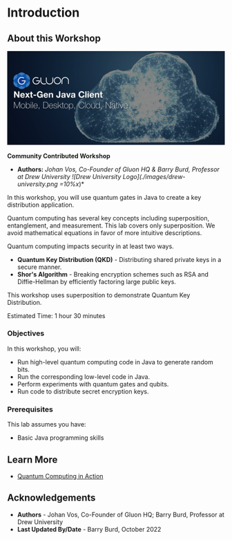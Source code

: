 # Introduction

## About this Workshop

![Gluonhqcom](./images/gluonhq.png " ")

**Community Contributed Workshop**
* **Authors:** *Johan Vos, Co-Founder of Gluon HQ & Barry Burd, Professor at Drew University ![Drew University Logo](./images/drew-university.png =10%x*)*

In this workshop, you will use quantum gates in Java to create a key distribution application.

Quantum computing has several key concepts including superposition, entanglement, and measurement. This lab covers only superposition. We avoid mathematical equations in favor of more intuitive descriptions.

Quantum computing impacts security in at least two ways. 

* **Quantum Key Distribution (QKD)** - Distributing shared private keys in a secure manner.
* **Shor's Algorithm** - Breaking encryption schemes such as RSA and Diffie-Hellman by efficiently factoring large public keys.

This workshop uses superposition to demonstrate Quantum Key Distribution.

Estimated Time: 1 hour 30 minutes 

### Objectives

In this workshop, you will:
* Run high-level quantum computing code in Java to generate random bits.
* Run the corresponding low-level code in Java.
* Perform experiments with quantum gates and qubits.
* Run code to distribute secret encryption keys.

### Prerequisites

This lab assumes you have:
* Basic Java programming skills

## Learn More

* [Quantum Computing in Action](https://www.manning.com/books/quantum-computing-in-action)

## Acknowledgements
* **Authors** - Johan Vos, Co-Founder of Gluon HQ; Barry Burd, Professor at Drew University
* **Last Updated By/Date** - Barry Burd, October 2022
